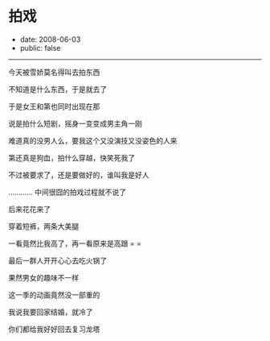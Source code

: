 # 拍戏

- date: 2008-06-03
- public: false

--------------------------


今天被雪娇莫名得叫去拍东西

不知道是什么东西，于是就去了

于是女王和第也同时出现在那

说是拍什么短剧，摇身一变变成男主角一刚

难道真的没男人么，要我这个又没演技又没姿色的人来

第还真是狗血，拍什么穿越，快笑死我了

不过被要求了，还是要做好的，谁叫我是好人

………… 中间很囧的拍戏过程就不说了

后来花花来了

穿着短裤，两条大美腿

一看竟然比我高了，再一看原来是高跟 = =

最后一群人开开心心去吃火锅了

果然男女的趣味不一样

这一季的动画竟然没一部重的

我说我要回家结婚，就冷了

你们都给我好好回去复习龙塔
